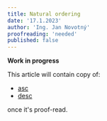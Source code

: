 ```yaml
---
title: Natural ordering
date: '17.1.2023'
author: 'Ing. Jan Novotný'
proofreading: 'needed'
published: false
---
```


**Work in progress**

This article will contain copy of:

- [asc](https://evitadb.io/research/assignment/querying/query_language#ascending)
- [desc](https://evitadb.io/research/assignment/querying/query_language#descending)

once it's proof-read.